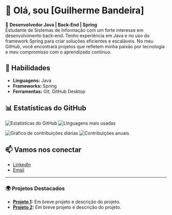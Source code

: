 # 👋 Olá, sou [Guilherme Bandeira]

🚀 **Desenvolvedor Java | Back-End | Spring**  
Estudante de Sistemas de Informação com um forte interesse em desenvolvimento back-end. Tenho experiência em Java e no uso do framework Spring para criar soluções eficientes e escaláveis. No meu GitHub, você encontrará projetos que refletem minha paixão por tecnologia e meu compromisso com o aprendizado contínuo.

## 🔧 **Habilidades**
- **Linguagens:** Java
- **Frameworks:** Spring
- **Ferramentas:** Git, GitHub Desktop

## 📊 **Estatísticas do GitHub**
![Estatísticas do GitHub](https://github-readme-stats.vercel.app/api?username=SeuNomeDeUsuario&show_icons=true&theme=radical)
![Linguagens mais usadas](https://github-readme-stats.vercel.app/api/top-langs/?username=SeuNomeDeUsuario&layout=compact&theme=radical)

![Gráfico de contribuições diárias](https://github-readme-streak-stats.herokuapp.com/?user=SeuNomeDeUsuario&theme=radical)
![Contribuições anuais](https://github-profile-summary-cards.vercel.app/api/cards/profile-details?username=SeuNomeDeUsuario&theme=radical)

## 📫 **Vamos nos conectar**
- [LinkedIn](https://www.linkedin.com/in/bandeira-guilherme/)
- [Email](mailto:guibandeira290@gmail.com)

---

### 🌍 Projetos Destacados
- **[Projeto 1](link-do-repositorio):** Em breve projeto e descrição do projeto.
- **[Projeto 2](link-do-repositorio):** Em breve projeto e descrição do projeto.

